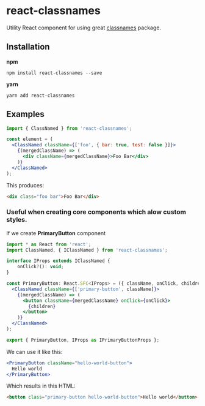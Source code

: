 # react-classnames

Utility React component for using great <a href="https://github.com/JedWatson/classnames">classnames</a> package.

## Installation

**npm**

`npm install react-classnames --save`

**yarn**

`yarn add react-classnames`

## Examples
```jsx
import { ClassNamed } from 'react-classnames';

const element = (
  <ClassNamed className={['foo', { bar: true, test: false }]}>
    {(mergedClassName) => (
      <div className={mergedClassName}>Foo Bar</div>
    )}
  </ClassNamed>
);
```
This produces:
```html
<div class="foo bar">Foo Bar</div>
```

### Useful when creating core components which alow custom styles.

If we create **PrimaryButton** component
```jsx
import * as React from 'react';
import ClassNamed, { IClassNamed } from 'react-classnames';

interface IProps extends IClassNamed {
    onClick?(): void;
}

const PrimaryButton: React.SFC<IProps> = ({ className, onClick, children }) => (
  <ClassNamed className={['primary-button', className]}>
    {(mergedClassName) => (
      <button className={mergedClassName} onClick={onClick}>
        {children}
      </button>
    )}
  </ClassNamed>
);

export { PrimaryButton, IProps as IPrimaryButtonProps };
```
We can use it like this:
```jsx
<PrimaryButton className="hello-world-button">
  Hello world
</PrimaryButton>
```
Which results in this HTML:
```html
<button class="primary-button hello-world-button">Hello world</button>
```
